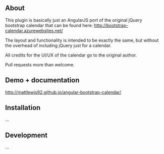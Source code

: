 ## About

This plugin is basically just an AngularJS port of the original jQuery bootstrap calendar that can be found here:
http://bootstrap-calendar.azurewebsites.net/

The layout and functionality is intended to be exactly the same, but without the overhead of including jQuery just for a calendar. 

All credits for the UI/UX of the calendar go to the original author.

Pull requests more than welcome.

## Demo + documentation

http://mattlewis92.github.io/angular-bootstrap-calendar/

## Installation

...

## Development

...
